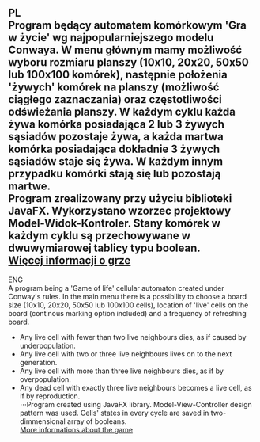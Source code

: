 PL <br/> 
Program będący automatem komórkowym 'Gra w życie' wg najpopularniejszego modelu Conwaya. W menu głównym mamy możliwość wyboru rozmiaru planszy (10x10, 20x20, 50x50 lub 100x100 komórek), następnie położenia 'żywych' komórek na planszy (możliwość ciągłego zaznaczania) oraz częstotliwości odświeżania planszy. W każdym cyklu każda żywa komórka posiadająca 2 lub 3 żywych sąsiadów pozostaje żywa, a każda martwa komórka posiadająca dokładnie 3 żywych sąsiadów staje się żywa. W każdym innym przypadku komórki stają się lub pozostają martwe. <br/>
Program zrealizowany przy użyciu biblioteki JavaFX. Wykorzystano wzorzec projektowy Model-Widok-Kontroler. Stany komórek w każdym cyklu są przechowywane w dwuwymiarowej tablicy typu boolean. <br/>
[Więcej informacji o grze](https://pl.wikipedia.org/wiki/Gra_w_%C5%BCycie) <br/>
---
ENG <br/> 
A program being a 'Game of life' cellular automaton created under Conway's rules. In the main menu there is a possibility to choose a board size (10x10, 20x20, 50x50 lub 100x100 cells), location of 'live' cells on the board (continous marking option included) and a frequency of refreshing board. <br/>
+ Any live cell with fewer than two live neighbours dies, as if caused by underpopulation. <br/>
+ Any live cell with two or three live neighbours lives on to the next generation. <br/>
+ Any live cell with more than three live neighbours dies, as if by overpopulation. <br/>
+ Any dead cell with exactly three live neighbours becomes a live cell, as if by reproduction. <br/>
⋅⋅⋅Program created using JavaFX library. Model-View-Controller design pattern was used. Cells' states in every cycle are saved in two-dimmensional array of booleans. <br/> 
[More informations about the game](https://en.wikipedia.org/wiki/Conway%27s_Game_of_Life) <br/>
